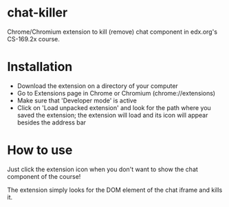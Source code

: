 chat-killer
===========

Chrome/Chromium extension to kill (remove) chat component in edx.org's CS-169.2x course.

# Installation

- Download the extension on a directory of your computer
- Go to Extensions page in Chrome or Chromium (chrome://extensions)
- Make sure that 'Developer mode' is active
- Click on 'Load unpacked extension' and look for the path where you saved the extension; the extension will load and its icon will appear besides the address bar

# How to use

Just click the extension icon when you don't want to show the chat component of the course!

The extension simply looks for the DOM element of the chat iframe and kills it.